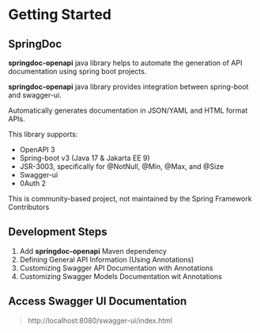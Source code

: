 # Getting Started

## SpringDoc

**springdoc-openapi** java library helps to automate the generation of API documentation
using spring boot projects.

**springdoc-openapi** java library provides integration between spring-boot and swagger-ui.

Automatically generates documentation in JSON/YAML and HTML format APIs.

This library supports:

+ OpenAPI 3
+ Spring-boot v3 (Java 17 & Jakarta EE 9)
+ JSR-3003, specifically for @NotNull, @Min, @Max, and @Size
+ Swagger-ui
+ 0Auth 2

This is community-based project, not maintained by the Spring Framework Contributors

## Development Steps

1. Add **springdoc-openapi** Maven dependency
2. Defining General API Information (Using Annotations)
3. Customizing Swagger API Documentation with Annotations
4. Customizing Swagger Models Documentation wit Annotations

## Access Swagger UI Documentation

> http://localhost:8080/swagger-ui/index.html


